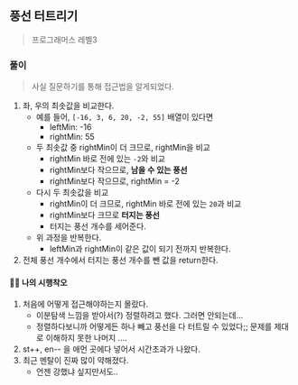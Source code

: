 ## 풍선 터트리기

> 프로그래머스 레벨3

### 풀이

> 사실 질문하기를 통해 접근법을 알게되었다.

1. 좌, 우의 최솟값을 비교한다.
   - 예를 들어, `[-16, 3, 6, 20, -2, 55]` 배열이 있다면
     - leftMin: -16
     - rightMin: 55
   - 두 최솟값 중 rightMin이 더 크므로, rightMin을 비교
     - rightMin 바로 전에 있는 `-2`와 비교
     - rightMin보다 작으므로, **남을 수 있는 풍선**
     - rightMin보다 작으므로, rightMin = -2
   - 다시 두 최솟값을 비교
     - rightMin이 더 크므로, rightMin 바로 전에 있는 `20`과 비교
     - rightMin보다 크므로 **터지는 풍선**
     - 터지는 풍선 개수를 세어준다.
   - 위 과정을 반복한다.
     - leftMin과 rightMin이 같은 값이 되기 전까지 반복한다.
2. 전체 풍선 개수에서 터지는 풍선 개수를 뺀 값을 return한다.

#### 🤦‍♀️ 나의 시행착오

1. 처음에 어떻게 접근해야하는지 몰랐다.
   - 이분탐색 느낌을 받아서(?) 정렬하려고 했다. 그러면 안되는데...
   - 정렬하다보니까 어떻게든 하나 빼고 풍선을 다 터트릴 수 있었다;; 문제를 제대로 이해하지 못한 나머지 ....
2. st++, en-- 을 애먼 곳에다 넣어서 시간초과가 나왔다.
3. 최근 멘탈이 진짜 많이 약해졌다.
   - 언젠 강했냐 싶지만서도..
